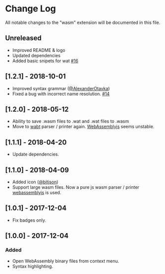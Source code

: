 # Change Log
All notable changes to the "wasm" extension will be documented in this file.

## Unreleased
- Improved README & logo
- Updated dependencies
- Added basic snipets for wat [#16](https://github.com/wasmerio/vscode-wasm/pull/16) 

## [1.2.1] - 2018-10-01
- Improved syntax grammar ([@AlexanderOtavka](https://github.com/AlexanderOtavka))
- Fixed a bug with incorrect name resolution. [#14](https://github.com/reklatsmasters/vscode-wasm/issues/14)

## [1.2.0] - 2018-05-12
- Ability to save .wasm files to .wat and .wat files to .wasm
- Move to [wabt](https://www.npmjs.com/package/wabt) parser / printer again. [WebAssemblyjs](https://github.com/xtuc/webassemblyjs) seems unstable.

## [1.1.1] - 2018-04-20
- Update dependencies.

## [1.1.0] - 2018-04-09
- Added icon ([@bitjson](https://github.com/bitjson))
- Support large wasm files. Now a pure js wasm parser / printer [webassemblyjs](https://github.com/xtuc/webassemblyjs) is used.

## [1.0.1] - 2017-12-04
- Fix badges only.

## [1.0.0] - 2017-12-04
### Added
- Open WebAssembly binary files from context menu.
- Syntax highlighting.
